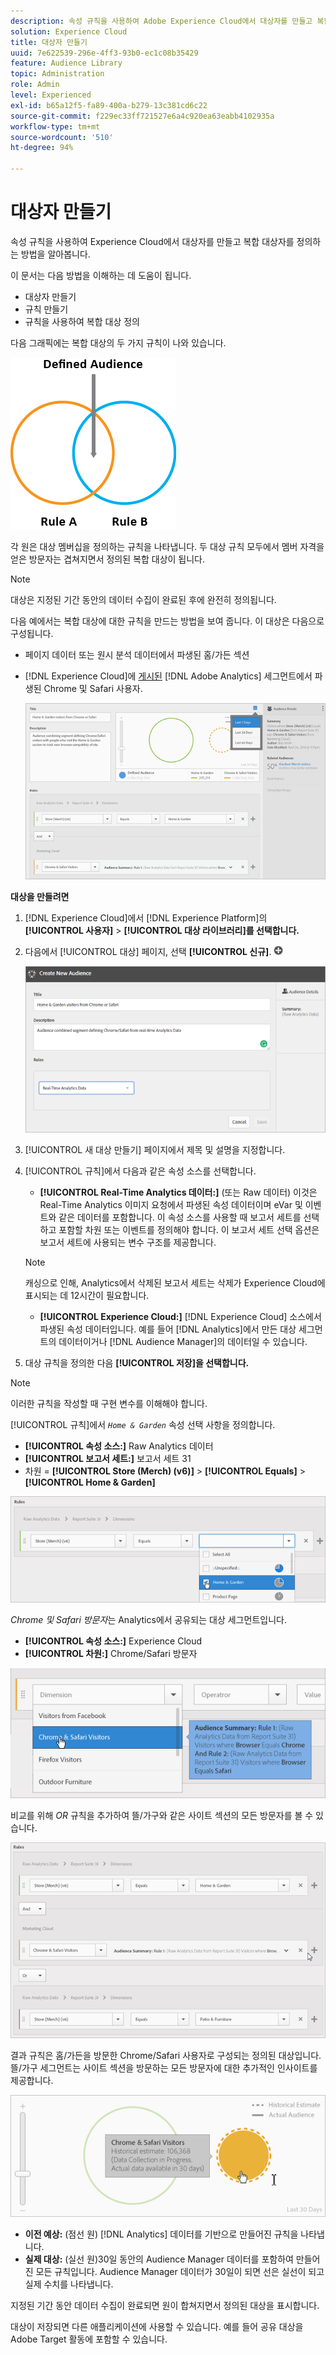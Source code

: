 ```yaml
---
description: 속성 규칙을 사용하여 Adobe Experience Cloud에서 대상자를 만들고 복합 대상자를 정의하는 방법을 알아봅니다.
solution: Experience Cloud
title: 대상자 만들기
uuid: 7e622539-296e-4ff3-93b0-ec1c08b35429
feature: Audience Library
topic: Administration
role: Admin
level: Experienced
exl-id: b65a12f5-fa89-400a-b279-13c381cd6c22
source-git-commit: f229ec33ff721527e6a4c920ea63eabb4102935a
workflow-type: tm+mt
source-wordcount: '510'
ht-degree: 94%

---
```


# 대상자 만들기

속성 규칙을 사용하여 Experience Cloud에서 대상자를 만들고 복합 대상자를 정의하는 방법을 알아봅니다.

이 문서는 다음 방법을 이해하는 데 도움이 됩니다.

* 대상자 만들기
* 규칙 만들기
* 규칙을 사용하여 복합 대상 정의

다음 그래픽에는 복합 대상의 두 가지 규칙이 나와 있습니다.

![복합 대상의 2가지 규칙](assets/audience_sharing.png)

각 원은 대상 멤버십을 정의하는 규칙을 나타냅니다. 두 대상 규칙 모두에서 멤버 자격을 얻은 방문자는 겹쳐지면서 정의된 복합 대상이 됩니다.

>[!NOTE]
>
>대상은 지정된 기간 동안의 데이터 수집이 완료된 후에 완전히 정의됩니다.

다음 예에서는 복합 대상에 대한 규칙을 만드는 방법을 보여 줍니다. 이 대상은 다음으로 구성됩니다.

* 페이지 데이터 또는 원시 분석 데이터에서 파생된 홈/가든 섹션
* [!DNL Experience Cloud]에 [게시된](audience-library.md#task_32FEEFE0B32E4E388CD4D892D727282A) [!DNL Adobe Analytics] 세그먼트에서 파생된 Chrome 및 Safari 사용자.

  ![복합 대상에 대한 규칙 만들기](assets/audience_create.png)

**대상을 만들려면**

1. [!DNL Experience Cloud]에서 [!DNL Experience Platform]의 **[!UICONTROL 사용자]** > **[!UICONTROL 대상 라이브러리]를 선택합니다.**
1. 다음에서 [!UICONTROL 대상] 페이지, 선택 **[!UICONTROL 신규]**. ![추가](assets/add_icon_small.png)

   ![단계 결과](assets/audience_create_new.png)

1. [!UICONTROL 새 대상 만들기] 페이지에서 제목 및 설명을 지정합니다.
1. [!UICONTROL 규칙]에서 다음과 같은 속성 소스를 선택합니다.

   * **[!UICONTROL Real-Time Analytics 데이터:]** (또는 Raw 데이터) 이것은 Real-Time Analytics 이미지 요청에서 파생된 속성 데이터이며 eVar 및 이벤트와 같은 데이터를 포함합니다. 이 속성 소스를 사용할 때 보고서 세트를 선택하고 포함할 차원 또는 이벤트를 정의해야 합니다. 이 보고서 세트 선택 옵션은 보고서 세트에 사용되는 변수 구조를 제공합니다.
   >[!NOTE]
   >
   >캐싱으로 인해, Analytics에서 삭제된 보고서 세트는 삭제가 Experience Cloud에 표시되는 데 12시간이 필요합니다.

   * **[!UICONTROL Experience Cloud:]** [!DNL Experience Cloud] 소스에서 파생된 속성 데이터입니다. 예를 들어 [!DNL Analytics]에서 만든 대상 세그먼트의 데이터이거나 [!DNL Audience Manager]의 데이터일 수 있습니다.

1. 대상 규칙을 정의한 다음 **[!UICONTROL 저장]을 선택합니다.**

>[!NOTE]
>
>이러한 규칙을 작성할 때 구현 변수를 이해해야 합니다.

[!UICONTROL 규칙]에서 *`Home & Garden`* 속성 선택 사항을 정의합니다.

* **[!UICONTROL 속성 소스:]** Raw Analytics 데이터
* **[!UICONTROL 보고서 세트:]** 보고서 세트 31
* 차원 = **[!UICONTROL Store (Merch) (v6)]** > **[!UICONTROL Equals]** > **[!UICONTROL Home &amp; Garden]**

![대상 라이브러리의 속성 선택 사항](assets/home_garden.png)

*Chrome 및 Safari 방문자*&#x200B;는 Analytics에서 공유되는 대상 세그먼트입니다.

* **[!UICONTROL 속성 소스:]** Experience Cloud
* **[!UICONTROL 차원:]** Chrome/Safari 방문자

![Chrome/Safari 방문자](assets/chrome_safari.png)

비교를 위해 *OR* 규칙을 추가하여 뜰/가구와 같은 사이트 섹션의 모든 방문자를 볼 수 있습니다.

![또는 대상에 대한 규칙](assets/audiences_rule_patio.png)

결과 규칙은 홈/가든을 방문한 Chrome/Safari 사용자로 구성되는 정의된 대상입니다. 뜰/가구 세그먼트는 사이트 섹션을 방문하는 모든 방문자에 대한 추가적인 인사이트를 제공합니다.

![Experience Cloud에서 정의된 대상](assets/defined_audience.png)

* **이전 예상:** (점선 원) [!DNL Analytics] 데이터를 기반으로 만들어진 규칙을 나타냅니다.
* **실제 대상:** (실선 원)30일 동안의 Audience Manager 데이터를 포함하여 만들어진 모든 규칙입니다. Audience Manager 데이터가 30일이 되면 선은 실선이 되고 실제 수치를 나타냅니다.

지정된 기간 동안 데이터 수집이 완료되면 원이 합쳐지면서 정의된 대상을 표시합니다.

대상이 저장되면 다른 애플리케이션에 사용할 수 있습니다. 예를 들어 공유 대상을 Adobe Target 활동에 포함할 수 있습니다.
